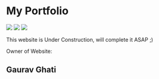 # My Portfolio

![](https://img.shields.io/badge/Gaurav-Ghati-red)
![](https://img.shields.io/github/languages/top/gauravghati/gauravghati.github.io)
![](https://img.shields.io/github/last-commit/gauravghati/gauravghati.github.io)

This website is Under Construction, will complete it ASAP ;)

Owner of Website:
## Gaurav Ghati 
